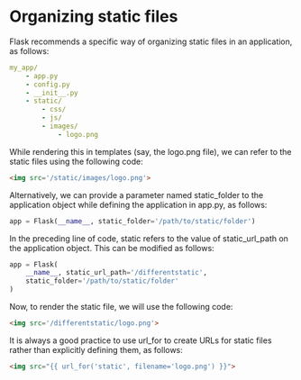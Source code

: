 # Organizing static files

Flask recommends a specific way of organizing static files in an application, as follows:

```yml
my_app/
    - app.py
    - config.py
    - __init__.py
    - static/
        - css/
        - js/
        - images/
            - logo.png
```

While rendering this in templates (say, the logo.png file), we can refer to the static files using the following code:

```html
<img src='/static/images/logo.png'>
```

Alternatively, we can provide a parameter named static_folder to the application object while defining the application in app.py, as follows:

```python
app = Flask(__name__, static_folder='/path/to/static/folder') 
```

In the preceding line of code, static refers to the value of static_url_path on the application object. This can be modified as follows:

```python
app = Flask( 
    __name__, static_url_path='/differentstatic', 
    static_folder='/path/to/static/folder' 
)
```

Now, to render the static file, we will use the following code:

```html
<img src='/differentstatic/logo.png'>
```

It is always a good practice to use url_for to create URLs for static files rather than explicitly defining them, as follows:

```html
<img src="{{ url_for('static', filename='logo.png') }}">
```
